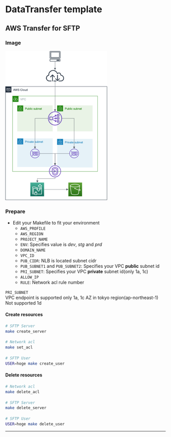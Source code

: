 # DataTransfer template

## AWS Transfer for SFTP

### Image
<img src="https://github.com/sfuruya0612/cfn-template/blob/master/images/transfer-sftp.png" width="320px">

### Prepare
- Edit your Makefile to fit your environment  
    + `AWS_PROFILE`  
    + `AWS_REGION`  
    + `PROJECT_NAME`  
    + `ENV`: Specifies value is *dev*, *stg* and *prd*  
    + `DOMAIN_NAME`  
    + `VPC_ID`  
    + `PUB_CIDR`: NLB is located subnet cidr  
    + `PUB_SUBNET1` and `PUB_SUBNET2`: Specifies your VPC **public** subnet id  
    + `PRI_SUBNET`: Specifies your VPC **private** subnet id(only 1a, 1c)  
    + `ALLOW_IP`  
    + `RULE`: Network acl rule number  
  
`PRI_SUBNET`  
VPC endpoint is supported only 1a, 1c AZ in tokyo region(ap-northeast-1)  
Not supported 1d  

#### Create resources

``` bash
# SFTP Server
make create_server

# Network acl
make set_acl

# SFTP User
USER=hoge make create_user
```

#### Delete resources

``` bash
# Network acl
make delete_acl

# SFTP Server
make delete_server

# SFTP User
USER=hoge make delete_user
```

---
